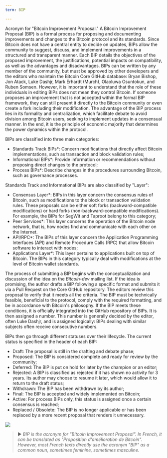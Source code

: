 ```yaml
---
term: BIP

---
```

Acronym for "Bitcoin Improvement Proposal." A Bitcoin Improvement Proposal (BIP) is a formal process for proposing and documenting improvements and changes to the Bitcoin protocol and its standards. Since Bitcoin does not have a central entity to decide on updates, BIPs allow the community to suggest, discuss, and implement improvements in a structured and transparent manner. Each BIP details the objectives of the proposed improvement, the justifications, potential impacts on compatibility, as well as the advantages and disadvantages. BIPs can be written by any member of the community, but must be approved by other developers and the editors who maintain the Bitcoin Core GitHub database: Bryan Bishop, Jon Atack, Luke Dashjr, Mark Erhardt (Murch), Olaoluwa Osuntokun, and Ruben Somsen. However, it is important to understand that the role of these individuals in editing BIPs does not mean they control Bitcoin. If someone proposes an improvement that is not accepted within the formal BIP framework, they can still present it directly to the Bitcoin community or even create a fork including their modification. The advantage of the BIP process lies in its formality and centralization, which facilitate debate to avoid division among Bitcoin users, seeking to implement updates in a consensual manner. In the end, it is the principle of economic majority that determines the power dynamics within the protocol.

BIPs are classified into three main categories:


- Standards Track BIPs*: Concern modifications that directly affect Bitcoin implementations, such as transaction and block validation rules;
- Informational BIPs*: Provide information or recommendations without proposing direct changes to the protocol;
- Process BIPs*: Describe changes in the procedures surrounding Bitcoin, such as governance processes.

Standards Track and Informational BIPs are also classified by "Layer":


- Consensus Layer*: BIPs in this layer concern the consensus rules of Bitcoin, such as modifications to the block or transaction validation rules. These proposals can be either soft forks (backward-compatible modifications) or hard forks (non-backward-compatible modifications). For example, the BIPs for SegWit and Taproot belong to this category;
- Peer Services*: This layer concerns the operation of the Bitcoin node network, that is, how nodes find and communicate with each other on the Internet.
- API/RPC*: The BIPs of this layer concern the Application Programming Interfaces (API) and Remote Procedure Calls (RPC) that allow Bitcoin software to interact with nodes;
- Applications Layer*: This layer pertains to applications built on top of Bitcoin. The BIPs in this category typically deal with modifications at the level of Bitcoin wallet standards.

The process of submitting a BIP begins with the conceptualization and discussion of the idea on the *Bitcoin-dev* mailing list. If the idea is promising, the author drafts a BIP following a specific format and submits it via a Pull Request on the Core GitHub repository. The editors review this proposal to verify that it meets all the criteria. The BIP must be technically feasible, beneficial to the protocol, comply with the required formatting, and be in accordance with Bitcoin's philosophy. If the BIP meets these conditions, it is officially integrated into the GitHub repository of BIPs. It is then assigned a number. This number is generally decided by the editor, often Luke Dashjr, and is assigned logically: BIPs dealing with similar subjects often receive consecutive numbers.

BIPs then go through different statuses over their lifecycle. The current status is specified in the header of each BIP:


- Draft: The proposal is still in the drafting and debate phase;
- Proposed: The BIP is considered complete and ready for review by the community;
- Deferred: The BIP is put on hold for later by the champion or an editor;
- Rejected: A BIP is classified as rejected if it has shown no activity for 3 years. Its author may choose to resume it later, which would allow it to return to the draft status;
- Withdrawn: The BIP has been withdrawn by its author;
- Final: The BIP is accepted and widely implemented on Bitcoin;
- Active: For process BIPs only, this status is assigned once a certain consensus is reached;
- Replaced / Obsolete: The BIP is no longer applicable or has been replaced by a more recent proposal that renders it unnecessary.

![](../../dictionnaire/assets/25.webp)

> ► *BIP is the acronym for "Bitcoin Improvement Proposal". In French, it can be translated as "Proposition d'amélioration de Bitcoin". However, most French texts directly use the acronym "BIP" as a common noun, sometimes feminine, sometimes masculine.*